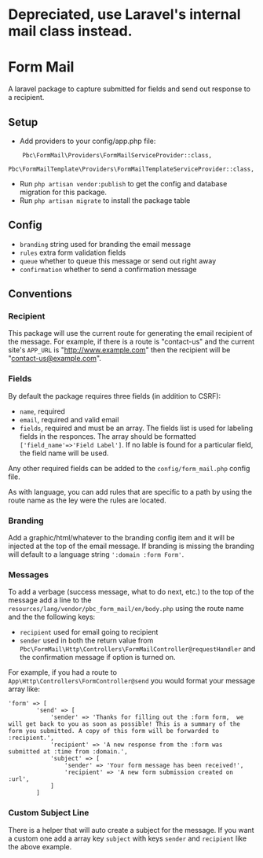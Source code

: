 # Depreciated, use Laravel's internal mail class instead.

# Form Mail

A laravel package to capture submitted for fields and send out response to a recipient.

## Setup

+ Add providers to your config/app.php file:
```
    Pbc\FormMail\Providers\FormMailServiceProvider::class,
    Pbc\FormMailTemplate\Providers\FormMailTemplateServiceProvider::class,
```
+ Run `php artisan vendor:publish` to get the config and database migration for this package.
+ Run `php artisan migrate` to install the package table

## Config

+ `branding` string used for branding the email message
+ `rules` extra form validation fields
+ `queue` whether to queue this message or send out right away
+ `confirmation` whether to send a confirmation message

## Conventions

### Recipient

This package will use the current route for generating the email recipient of the message. For example, if there is a route is "contact-us" and the current site's `APP_URL` is "http://www.example.com" then the recipient will be "contact-us@example.com".

### Fields

By default the package requires three fields (in addition to CSRF): 

+ `name`, required
+ `email`, required and valid email
+ `fields`, required and must be an array. The fields list is used for labeling fields in the responces. The array should be formatted `['field_name'=>'Field Label']`. If no lable is found for a particular field, the field name will be used. 

Any other required fields can be added to the `config/form_mail.php` config file.

As with language, you can add rules that are specific to a path by using the route name as the ley were the rules are located.

### Branding

Add a graphic/html/whatever to the branding config item and it will be injected at the top of the email message. If branding is missing the branding will default to a language string `':domain :form Form'`.

### Messages

To add a verbage (success message, what to do next, etc.) to the top of the message add a line to the `resources/lang/vendor/pbc_form_mail/en/body.php` using the route name and the the following keys:

+ `recipient` used for email going to recipient
+ `sender` used in both the return value from `Pbc\FormMail\Http\Controllers\FormMailController@requestHandler` and the confirmation message if option is turned on.

For example, if you had a route to `App\Http\Controllers\FormController@send` you would format your message array like:
```
'form' => [
        'send' => [
            'sender' => 'Thanks for filling out the :form form,  we will get back to you as soon as possible! This is a summary of the form you submitted. A copy of this form will be forwarded to :recipient.',
            'recipient' => 'A new response from the :form was submitted at :time from :domain.',
            'subject' => [
                'sender' => 'Your form message has been received!',
                'recipient' => 'A new form submission created on :url',
            ]
        ]
```

### Custom Subject Line

There is a helper that will auto create a subject for the message. If you want a custom one add a array key `subject` with keys `sender` and `recipient` like the above example.

